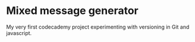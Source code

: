 # Mixed message generator

My very first codecademy project experimenting with versioning in Git and javascript.